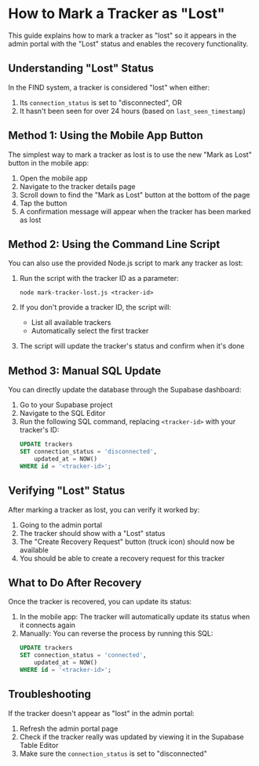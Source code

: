 # How to Mark a Tracker as "Lost"

This guide explains how to mark a tracker as "lost" so it appears in the admin portal with the "Lost" status and enables the recovery functionality.

## Understanding "Lost" Status

In the FIND system, a tracker is considered "lost" when either:

1. Its `connection_status` is set to "disconnected", OR
2. It hasn't been seen for over 24 hours (based on `last_seen_timestamp`)

## Method 1: Using the Mobile App Button

The simplest way to mark a tracker as lost is to use the new "Mark as Lost" button in the mobile app:

1. Open the mobile app
2. Navigate to the tracker details page
3. Scroll down to find the "Mark as Lost" button at the bottom of the page
4. Tap the button
5. A confirmation message will appear when the tracker has been marked as lost

## Method 2: Using the Command Line Script

You can also use the provided Node.js script to mark any tracker as lost:

1. Run the script with the tracker ID as a parameter:
   ```
   node mark-tracker-lost.js <tracker-id>
   ```

2. If you don't provide a tracker ID, the script will:
   - List all available trackers
   - Automatically select the first tracker

3. The script will update the tracker's status and confirm when it's done

## Method 3: Manual SQL Update

You can directly update the database through the Supabase dashboard:

1. Go to your Supabase project
2. Navigate to the SQL Editor
3. Run the following SQL command, replacing `<tracker-id>` with your tracker's ID:
   ```sql
   UPDATE trackers 
   SET connection_status = 'disconnected', 
       updated_at = NOW() 
   WHERE id = '<tracker-id>';
   ```

## Verifying "Lost" Status

After marking a tracker as lost, you can verify it worked by:

1. Going to the admin portal
2. The tracker should show with a "Lost" status
3. The "Create Recovery Request" button (truck icon) should now be available
4. You should be able to create a recovery request for this tracker

## What to Do After Recovery

Once the tracker is recovered, you can update its status:

1. In the mobile app: The tracker will automatically update its status when it connects again
2. Manually: You can reverse the process by running this SQL:
   ```sql
   UPDATE trackers 
   SET connection_status = 'connected', 
       updated_at = NOW() 
   WHERE id = '<tracker-id>';
   ```

## Troubleshooting

If the tracker doesn't appear as "lost" in the admin portal:

1. Refresh the admin portal page
2. Check if the tracker really was updated by viewing it in the Supabase Table Editor
3. Make sure the `connection_status` is set to "disconnected"
